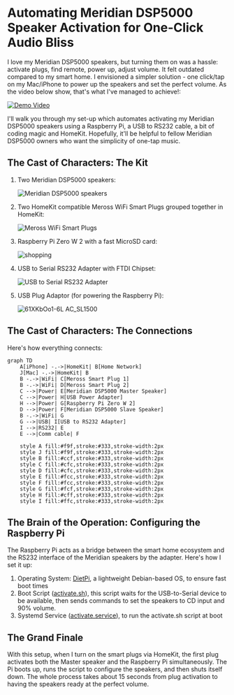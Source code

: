 # Automating Meridian DSP5000 Speaker Activation for One-Click Audio Bliss

I love my Meridian DSP5000 speakers, but turning them on was a hassle: activate plugs, find remote, power up, adjust volume. It felt outdated compared to my smart home. I envisioned a simpler solution - one click/tap on my Mac/iPhone to power up the speakers and set the perfect volume. As the video below show, that's what I've managed to achieve!:

[![Demo Video](https://github.com/henry-morris/meridian-maestro/assets/23333300/23c97096-f46a-4fb2-b7d2-0b4ad9895a36)](https://github.com/henry-morris/meridian-maestro/assets/23333300/23c97096-f46a-4fb2-b7d2-0b4ad9895a36)

I'll walk you through my set-up which automates activating my Meridian DSP5000 speakers using a Raspberry Pi, a USB to RS232 cable, a bit of coding magic and HomeKit. Hopefully, it'll be helpful to fellow Meridian DSP5000 owners who want the simplicity of one-tap music.

## The Cast of Characters: The Kit

1. Two Meridian DSP5000 speakers:

   ![Meridian DSP5000 speakers](https://github.com/henry-morris/meridian-maestro/assets/23333300/6b72d956-83bd-4fd6-b4c1-edcb700664f8)

2. Two HomeKit compatible Meross WiFi Smart Plugs grouped together in HomeKit:

   ![Meross WiFi Smart Plugs](https://github.com/henry-morris/meridian-maestro/assets/23333300/2264031d-7366-42a9-bb96-c8dcbf960138)

3. Raspberry Pi Zero W 2 with a fast MicroSD card:

    ![shopping](https://github.com/henry-morris/meridian-maestro/assets/23333300/0594247e-783f-40e5-80a9-58e0151b3e8f)

4. USB to Serial RS232 Adapter with FTDI Chipset:

   ![USB to Serial RS232 Adapter](https://github.com/henry-morris/meridian-maestro/assets/23333300/aed0f1ab-02e1-4197-90ec-97580fd44632)

5. USB Plug Adaptor (for powering the Raspberry Pi):

    ![61XKbOo1-6L _AC_SL1500_](https://github.com/henry-morris/meridian-maestro/assets/23333300/8e2a9b31-beb3-42f5-bde3-e5a4a6e206a5)

## The Cast of Characters: The Connections

Here's how everything connects:

```mermaid
graph TD
    A[iPhone] -.->|HomeKit| B[Home Network]
    J[Mac] -.->|HomeKit| B
    B -.->|WiFi| C[Meross Smart Plug 1]
    B -.->|WiFi| D[Meross Smart Plug 2]
    C -->|Power| E[Meridian DSP5000 Master Speaker]
    C -->|Power| H[USB Power Adapter]
    H -->|Power| G[Raspberry Pi Zero W 2]
    D -->|Power| F[Meridian DSP5000 Slave Speaker]
    B -.->|WiFi| G
    G -->|USB| I[USB to RS232 Adapter]
    I -->|RS232| E
    E -->|Comm cable| F

    style A fill:#f9f,stroke:#333,stroke-width:2px
    style J fill:#f9f,stroke:#333,stroke-width:2px
    style B fill:#ccf,stroke:#333,stroke-width:2px
    style C fill:#cfc,stroke:#333,stroke-width:2px
    style D fill:#cfc,stroke:#333,stroke-width:2px
    style E fill:#fcc,stroke:#333,stroke-width:2px
    style F fill:#fcc,stroke:#333,stroke-width:2px
    style G fill:#fcf,stroke:#333,stroke-width:2px
    style H fill:#cff,stroke:#333,stroke-width:2px
    style I fill:#ffc,stroke:#333,stroke-width:2px
```

## The Brain of the Operation: Configuring the Raspberry Pi

The Raspberry Pi acts as a bridge between the smart home ecosystem and the RS232 interface of the Meridian speakers by the adapter. Here's how I set it up:

1. Operating System: [DietPi](https://dietpi.com), a lightweight Debian-based OS, to ensure fast boot times
2. Boot Script ([activate.sh](https://github.com/henry-morris/meridian-maestro/blob/main/activate.sh)), this script waits for the USB-to-Serial device to be available, then sends commands to set the speakers to CD input and 90% volume. 
3. Systemd Service ([activate.service](https://github.com/henry-morris/meridian-maestro/blob/main/activate.service)), to run the activate.sh script at boot

## The Grand Finale

With this setup, when I turn on the smart plugs via HomeKit, the first plug activates both the Master speaker and the Raspberry Pi simultaneously. The Pi boots up, runs the script to configure the speakers, and then shuts itself down. The whole process takes about 15 seconds from plug activation to having the speakers ready at the perfect volume.
